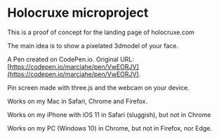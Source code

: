 # Holocruxe microproject

This is a proof of concept for the landing page of holocruxe.com

The main idea is to show a pixelated 3dmodel of your face.

A Pen created on CodePen.io. Original URL: [https://codepen.io/marciahe/pen/VwEORJV](https://codepen.io/marciahe/pen/VwEORJV).

Pin screen made with three.js and the webcam on your device.

Works on my Mac in Safari, Chrome and Firefox.

Works on my iPhone with iOS 11 in Safari (sluggish), but not in Chrome

Works on my PC (Windows 10) in Chrome, but not in Firefox, nor Edge.
